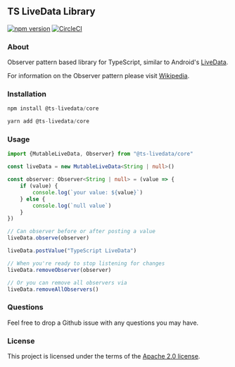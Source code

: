## TS LiveData Library
[![npm version](https://badge.fury.io/js/%40ts-livedata%2Fcore.svg)](https://badge.fury.io/js/%40ts-livedata%2Fcore)
[![CircleCI](https://img.shields.io/circleci/project/github/brendangoldberg/ts-livedata/master.svg)](https://circleci.com/gh/brendangoldberg/ts-livedata/tree/master)

### About
Observer pattern based library for TypeScript, similar to Android's [LiveData](https://developer.android.com/topic/libraries/architecture/livedata).

For information on the Observer pattern please visit [Wikipedia](https://en.wikipedia.org/wiki/Observer_pattern#:~:text=The%20observer%20pattern%20is%20a,calling%20one%20of%20their%20methods.).

### Installation
```javascript
npm install @ts-livedata/core
```

```javascript
yarn add @ts-livedata/core
```

### Usage
```typescript
import {MutableLiveData, Observer} from "@ts-livedata/core"

const liveData = new MutableLiveData<String | null>()

const observer: Observer<String | null> = (value => {
    if (value) {
        console.log(`your value: ${value}`)
    } else {
        console.log(`null value`)
    }
})

// Can observer before or after posting a value
liveData.observe(observer)

liveData.postValue("TypeScript LiveData")

// When you're ready to stop listening for changes
liveData.removeObserver(observer)

// Or you can remove all observers via
liveData.removeAllObservers()
```

### Questions
Feel free to drop a Github issue with any questions you may have.

### License
This project is licensed under the terms of the [Apache 2.0 license](https://www.apache.org/licenses/LICENSE-2.0).